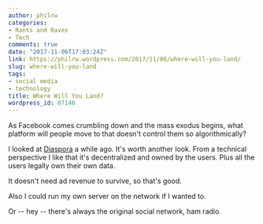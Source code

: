 ```yaml
---
author: philrw
categories:
- Rants and Raves
- Tech
comments: true
date: "2017-11-06T17:03:24Z"
link: https://philrw.wordpress.com/2017/11/06/where-will-you-land/
slug: where-will-you-land
tags:
- social media
- technology
title: Where Will You Land?
wordpress_id: 87146
---
```


As Facebook comes crumbling down and the mass exodus begins, what platform will people move to that doesn't control them so algorithmically?

<!--more-->

I looked at [Diaspora](https://en.wikipedia.org/wiki/Diaspora_(social_network)) a while ago. It's worth another look. From a technical perspective I like that it's decentralized and owned by the users. Plus all the users legally own their own data.

It doesn't need ad revenue to survive, so that's good.

Also I could run my own server on the network if I wanted to.

Or -- hey -- there's always the original social network, ham radio.
